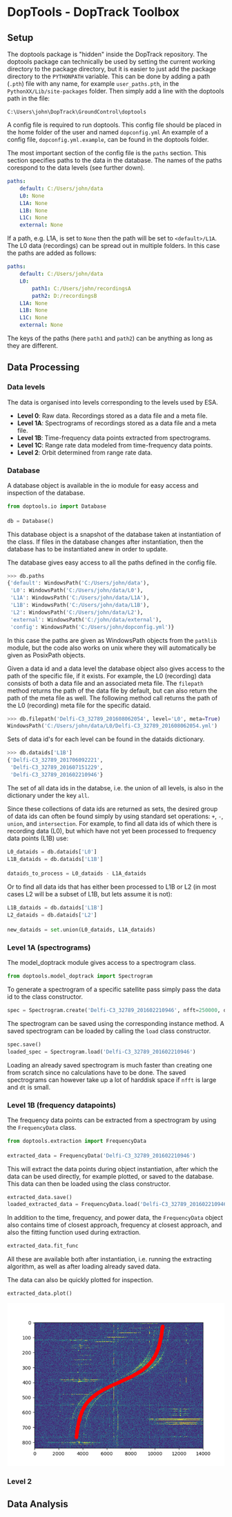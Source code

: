 DopTools - DopTrack Toolbox
===========================


Setup
-----

The doptools package is "hidden" inside the DopTrack repository. 
The doptools package can technically be used by setting the current working directory to the package directory, but it is easier to just add the package directory to the `PYTHONPATH` variable.
This can be done by adding a path (`.pth`) file with any name, for example `user_paths.pth`, in the `PythonXX/Lib/site-packages` folder. Then simply add a line with the doptools path in the file:
```
C:\Users\john\DopTrack\GroundControl\doptools
```

A config file is required to run doptools. This config file should be placed in the home folder of the user and named `dopconfig.yml`
An example of a config file, `dopconfig.yml.example`, can be found in the doptools folder.

The most important section of the config file is the `paths` section. This section specifies paths to the data in the database. 
The names of the paths corespond to the data levels (see further down). 

```yaml
paths:
    default: C:/Users/john/data
    L0: None
    L1A: None
    L1B: None
    L1C: None
    external: None
```

If a path, e.g. L1A, is set to `None` then the path will be set to `<default>/L1A`.
The L0 data (recordings) can be spread out in multiple folders.
In this case the paths are added as follows:

```yaml
paths:
    default: C:/Users/john/data
    L0: 
        path1: C:/Users/john/recordingsA
        path2: D:/recordingsB
    L1A: None
    L1B: None
    L1C: None
    external: None
```

The keys of the paths (here `path1` and `path2`) can be anything as long as they are different.








Data Processing
---------------

### Data levels

The data is organised into levels corresponding to the levels used by ESA.

* **Level 0**: Raw data. Recordings stored as a data file and a meta file.
* **Level 1A**: Spectrograms of recordings  stored as a data file and a meta file.
* **Level 1B**: Time-frequency data points extracted from spectrograms. 
* **Level 1C**: Range rate data modeled from time-frequency data points.
* **Level 2**: Orbit determined from range rate data.








### Database

A database object is available in the io module for easy access and inspection of the database.
```python
from doptools.io import Database

db = Database()
```

This database object is a snapshot of the database taken at instantiation of the class. 
If files in the database changes after instantiation, then the database has to be instantiated anew in order to update.

The database gives easy access to all the paths defined in the config file.
```python
>>> db.paths
{'default': WindowsPath('C:/Users/john/data'),
 'L0': WindowsPath('C:/Users/john/data/L0'),
 'L1A': WindowsPath('C:/Users/john/data/L1A'),
 'L1B': WindowsPath('C:/Users/john/data/L1B'),
 'L2': WindowsPath('C:/Users/john/data/L2'),
 'external': WindowsPath('C:/john/data/external'),
 'config': WindowsPath('C:/Users/john/dopconfig.yml')}
```
In this case the paths are given as WindowsPath objects from the `pathlib` module, but the code also works on unix where they will automatically be given as PosixPath objects.

Given a data id and a data level the database object also gives access to the path of the specific file, if it exists. 
For example, the L0 (recording) data consists of both a data file and an associated meta file. The `filepath` method returns the path of the data file by default, but can also return the path of the meta file as well. 
The following method call returns the path of the L0 (recording) meta file for the specific dataid.
```python
>>> db.filepath('Delfi-C3_32789_201608062054', level='L0', meta=True)
WindowsPath('C:/Users/john/data/L0/Delfi-C3_32789_201608062054.yml')
```

Sets of data id's for each level can be found in the dataids dictionary.
```python
>>> db.dataids['L1B']
{'Delfi-C3_32789_201706092221',
 'Delfi-C3_32789_201607151229',
 'Delfi-C3_32789_201602210946'}
```
The set of all data ids in the databse, i.e. the union of all levels, is also in the dictionary under the key `all`.

Since these collections of data ids are returned as sets, the desired group of data ids can often be found simply by using standard set operations: `+`, `-`, `union`, and `intersection`.
For example, to find all data ids of which there is recording data (L0), but which have not yet been processed to frequency data points (L1B) use:
```python
L0_dataids = db.dataids['L0']
L1B_dataids = db.dataids['L1B']

dataids_to_process = L0_dataids - L1A_dataids
```
Or to find all data ids that has either been processed to L1B or L2 (in most cases L2 will be a subset of L1B, but lets assume it is not):
```python
L1B_dataids = db.dataids['L1B']
L2_dataids = db.dataids['L2']

new_dataids = set.union(L0_dataids, L1A_dataids)
```








### Level 1A (spectrograms)

The model_doptrack module gives access to a spectrogram class.

```python
from doptools.model_doptrack import Spectrogram
```

To generate a spectrogram of a specific satellite pass simply pass the data id to the class constructor.

```python
spec = Spectrogram.create('Delfi-C3_32789_201602210946', nfft=250000, dt=0.2)
```

The spectrogram can be saved using the corresponding instance method. A saved spectrogram can be loaded by calling the `load` class constructor.

```python
spec.save()
loaded_spec = Spectrogram.load('Delfi-C3_32789_201602210946')
```

Loading an already saved spectrogram is much faster than creating one from scratch since no calculations have to be done.
The saved spectrograms can however take up a lot of harddisk space if `nfft` is large and `dt` is small.







### Level 1B (frequency datapoints)

The frequency data points can be extracted from a spectrogram by using the `FrequencyData` class.

```python
from doptools.extraction import FrequencyData

extracted_data = FrequencyData('Delfi-C3_32789_201602210946')
```

This will extract the data points during object instantiation, after which the data can be used directly, for example plotted, or saved to the database. This data can then be loaded using the class constructor.
```python
extracted_data.save()
loaded_extracted_data = FrequencyData.load('Delfi-C3_32789_201602210946')
```

In addition to the time, frequency, and power data, the `FrequencyData` object also contains time of closest approach, frequency at closest approach, and also the fitting function used during extraction.
```python
extracted_data.fit_func
```
All these are available both after instantiation, i.e. running the extracting algorithm, as well as after loading already saved data.

The data can also be quickly plotted for inspection.
```python
extracted_data.plot()
```

![Extracted data](/GroundControl/doptools/docs/images/extracted.png "extracted data")





### Level 2









Data Analysis
-------------















































